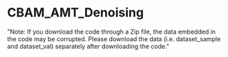 # CBAM_AMT_Denoising

"Note: If you download the code through a Zip file, the data embedded in the code may be corrupted. Please download the data (i.e. dataset_sample and dataset_val) separately after downloading the code."
